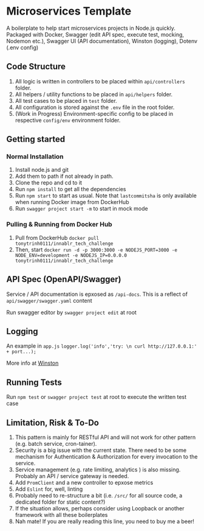 # Microservices Template

A boilerplate to help start microservices projects in Node.js quickly. Packaged with Docker, Swagger (edit API spec, execute test, mocking, Nodemon etc.), Swagger UI (API documentation), Winston (logging), Dotenv (.env config)

## Code Structure

1. All logic is written in controllers to be placed within `api/controllers` folder.
2. All helpers / utility functions to be placed in `api/helpers` folder.
3. All test cases to be placed in `test` folder.
4. All configuration is stored against the `.env` file in the root folder.
5. (Work in Progress) Environment-specific config to be placed in respective `config/env` environment folder.


## Getting started

### Normal Installation

1. Install node.js and git
2. Add them to path if not already in path.
4. Clone the repo and cd to it
6. Run `npm install` to get all the dependencies
7. Run `npm start` to start as usual. Note that `lastcommitsha` is only available when running Docker image from DockerHub
8. Run `swagger project start -m` to start in mock mode


### Pulling & Running from Docker Hub

1. Pull from DockerHub `docker pull tonytrinh0111/innablr_tech_challenge`
2. Then, start `docker run -d -p 3000:3000 -e NODEJS_PORT=3000 -e NODE_ENV=development -e NODEJS_IP=0.0.0.0 tonytrinh0111/innablr_tech_challenge`


## API Spec (OpenAPI/Swagger)

Service / API documentation is epxosed as `/api-docs`. This is a reflect of `api/swagger/swagger.yaml` content

Run swagger editor by `swagger project edit` at root

## Logging

An example in `app.js`
`logger.log('info','try: \n curl http://127.0.0.1:' + port...);`

More info at [Winston](https://github.com/winstonjs/winston)

## Running Tests

Run `npm test` or `swagger project test` at root to execute the written test case


## Limitation, Risk & To-Do
1. This pattern is mainly for RESTful API and will not work for other pattern (e.g. batch service, cron-tainer).
2. Security is a big issue with the current state. There need to be some mechanism for Authentication & Authorization for every invocation to the service.
3. Service management (e.g. rate limiting, analytics ) is also missing. Probably an API / service gateway is needed.
4. Add `PromClient` and a new controller to epxose metrics
5. Add `Eslint` for, well, linting
6. Probably need to re-structure a bit (i.e. `/src/` for all source code, a dedicated folder for static content?)
7. If the situation allows, perhaps consider using Loopback or another framework with all these boilerplates
5. Nah mate! If you are really reading this line, you need to buy me a beer!



